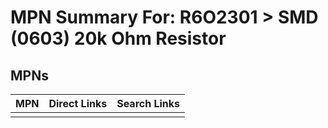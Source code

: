 



# MPN Summary For: R6O2301 > SMD (0603) 20k Ohm Resistor

## MPNs
  

|MPN|Direct Links|Search Links|
| :--- | :--- | :--- |
||||

